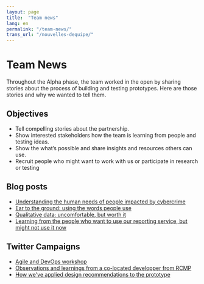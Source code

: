 ```yaml
---
layout: page
title:  "Team news"
lang: en
permalink: "/team-news/"
trans_url: "/nouvelles-dequipe/"
---
```


# Team News
Throughout the Alpha phase, the team worked in the open by sharing stories about the process of building and testing prototypes. Here are those stories and why we wanted to tell them. 

## Objectives   		
* Tell compelling stories about the partnership. 
* Show interested stakeholders how the team is learning from people and testing ideas.
* Show the what’s possible and share insights and resources others can use.
* Recruit people who might want to work with us or participate in research or testing
 
## Blog posts
* [Understanding the human needs of people impacted by cybercrime](https://digital.canada.ca/2019/05/06/understanding-the-human-needs-of-people-impacted-by-cybercrime/) 
* [Ear to the ground: using the words people use](https://digital.canada.ca/2019/06/06/ear-to-the-ground-using-the-words-people-use/)
* [Qualitative data: uncomfortable, but worth it](https://digital.canada.ca/2019/07/11/qualitative-data-uncomfortable-but-worth-it/)
* [Learning from the people who want to use our reporting service, but might not use it now](https://digital.canada.ca/2019/08/29/learning-from-the-people-who-want-to-use-our-reporting-service-but-might-not-use-it-now/)

## Twitter Campaigns
* [Agile and DevOps workshop](https://twitter.com/CDS_GC/status/1133728212708671488)
* [Observations and learnings from a co-located developper from RCMP](https://twitter.com/CDS_GC/status/1139155596547170306)
* [How we've applied design recommendations to the prototype](https://twitter.com/CDS_GC/status/1169675152000507904)
